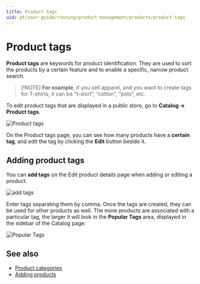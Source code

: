 ```yaml
---
title: Product tags
uid: pt/user-guide/running/product-management/products/product-tags
---
```


# Product tags

**Product tags** are keywords for product identification. They are used to sort the products by a certain feature and to enable a specific, narrow product search.

> [!NOTE] **For example**, if you sell apparel, and you want to create tags for T-shirts, it can be “t-shirt”, “cotton”, “polo”, etc.

To edit product tags that are displayed in a public store, go to **Catalog → Product tags.**

![Product tags](_static/product-tags/product_tags.png)

On the Product tags page, you can see how many products have a **certain tag**, and edit the tag by clicking the **Edit** button beside it.

## Adding product tags

You can **add tags** on the Edit product details page when adding or editing a product.

![add tags](_static/product-tags/product_tags2.png)

Enter tags separating them by comma. Once the tags are created, they can be used for other products as well. The more products are associated with a particular tag, the larger it will look in the **Popular Tags** area, displayed in the sidebar of the Catalog page:

![Popular Tags](_static/product-tags/popular_tags.png)

## See also

* [Product categories](xref:pt/user-guide/running/product-management/categories)
* [Adding products](xref:pt/user-guide/running/product-management/products/adding-products/index)